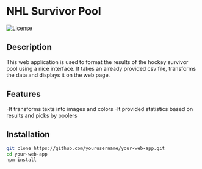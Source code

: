 # NHL Survivor Pool

[![License](https://img.shields.io/badge/license-MIT-blue.svg)](LICENSE)

## Description

This web application is used to format the results of the hockey survivor pool using a nice interface.
It takes an already provided csv file, transforms the data and displays it on the web page.

## Features

-It transforms texts into images and colors
-It provided statistics based on results and picks by poolers

## Installation

```bash
git clone https://github.com/yourusername/your-web-app.git
cd your-web-app
npm install
